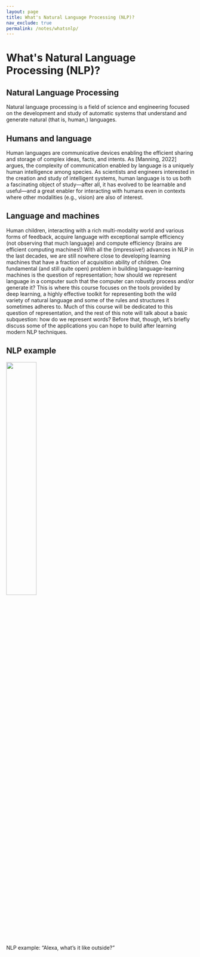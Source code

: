 ```yaml
---
layout: page
title: What's Natural Language Processing (NLP)?
nav_exclude: true
permalink: /notes/whatsnlp/
---
```


# What's Natural Language Processing (NLP)?


## Natural Language Processing 
Natural language processing is a field of science and engineering focused on the development and study of automatic systems that understand and generate natural (that is, human,) languages. 

## Humans and language 
Human languages are communicative devices enabling the efficient sharing and storage of complex ideas, facts, and intents. As [Manning, 2022] argues, the complexity of communication enabled by language is a uniquely human intelligence among species. As scientists and engineers interested in the creation and study of intelligent systems, human language is to us both a fascinating object of study—after all, it has evolved to be learnable and useful—and a great enabler for interacting with humans even in contexts where other modalities (e.g., vision) are also of interest. 

## Language and machines 
Human children, interacting with a rich multi-modality world and various forms of feedback, acquire language with exceptional sample efficiency (not observing that much language) and compute efficiency (brains are efficient computing machines!) With all the (impressive!) advances in NLP in the last decades, we are still nowhere close to developing learning machines that have a fraction of acquisition ability of children. One fundamental (and still quite open) problem in building language-learning machines is the question of representation; how should we represent language in a computer such that the computer can robustly process and/or generate it? This is where this course focuses on the tools provided by deep learning, a highly effective toolkit for representing both the wild variety of natural language and some of the rules and structures it sometimes adheres to. Much of this course will be dedicated to this question of representation, and the rest of this note will talk about a basic subquestion: how do we represent words? Before that, though, let’s briefly discuss some of the applications you can hope to build after learning modern NLP techniques.

## NLP example
<div class="fig figcenter fighighlight">
  <img src="/assets/images/alexa.jpeg" width="40%"> 
  <div class="figcaption"> NLP example: “Alexa, what’s it like outside?”
</div>
</div>
